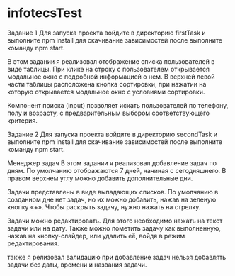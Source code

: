 # infotecsTest
Задание 1
Для запуска проекта войдите в директорию firstTask и выполните npm install для скачивание зависимостей после выполните команду npm start.

В этом задании я реализовал отображение списка пользователей в виде таблицы. При клике на строку с пользователем открывается модальное окно с подробной информацией о нем. В верхней левой части таблицы расположена кнопка сортировки, при нажатии на которую открывается модальное окно с условиями сортировки.

Компонент поиска (input) позволяет искать пользователей по телефону, полу и возрасту, с предварительным выбором соответствующего критерия.

Задание 2
Для запуска проекта войдите в директорию secondTask и выполните npm install для скачивание зависимостей после выполните команду npm start.

Менеджер задач
В этом задании я реализовал добавление задач по дням. По умолчанию отображаются 7 дней, начиная с сегодняшнего. В правом верхнем углу можно добавить дополнительные дни.

Задачи представлены в виде выпадающих списков. По умолчанию в созданном дне нет задач, но их можно добавить, нажав на зеленую кнопку «+». Чтобы раскрыть задачу, нужно нажать на стрелку.

Задачи можно редактировать. Для этого необходимо нажать на текст задачи или на дату. Также можно пометить задачу как выполненную, нажав на кнопку-слайдер, или удалить её, войдя в режим редактирования.

также я релизовал валидацию при добавление задач нельзя добавлять задачи без даты, времени и названия задачи.